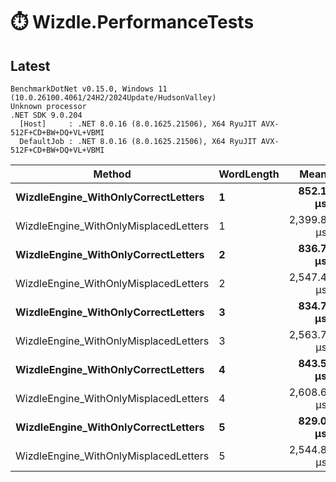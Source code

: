# ⏱️ Wizdle.PerformanceTests

## Latest
```
BenchmarkDotNet v0.15.0, Windows 11 (10.0.26100.4061/24H2/2024Update/HudsonValley)
Unknown processor
.NET SDK 9.0.204
  [Host]     : .NET 8.0.16 (8.0.1625.21506), X64 RyuJIT AVX-512F+CD+BW+DQ+VL+VBMI
  DefaultJob : .NET 8.0.16 (8.0.1625.21506), X64 RyuJIT AVX-512F+CD+BW+DQ+VL+VBMI
```
| Method                                | WordLength | Mean       | Error    | StdDev   |
|-------------------------------------- |----------- |-----------:|---------:|---------:|
| **WizdleEngine_WithOnlyCorrectLetters**   | **1**          |   **852.1 μs** |  **8.64 μs** |  **8.08 μs** |
| WizdleEngine_WithOnlyMisplacedLetters | 1          | 2,399.8 μs | 46.25 μs | 56.80 μs |
| **WizdleEngine_WithOnlyCorrectLetters**   | **2**          |   **836.7 μs** | **15.57 μs** | **14.56 μs** |
| WizdleEngine_WithOnlyMisplacedLetters | 2          | 2,547.4 μs | 49.98 μs | 63.21 μs |
| **WizdleEngine_WithOnlyCorrectLetters**   | **3**          |   **834.7 μs** | **15.62 μs** | **14.61 μs** |
| WizdleEngine_WithOnlyMisplacedLetters | 3          | 2,563.7 μs | 50.58 μs | 80.22 μs |
| **WizdleEngine_WithOnlyCorrectLetters**   | **4**          |   **843.5 μs** | **12.74 μs** | **11.91 μs** |
| WizdleEngine_WithOnlyMisplacedLetters | 4          | 2,608.6 μs | 51.00 μs | 68.09 μs |
| **WizdleEngine_WithOnlyCorrectLetters**   | **5**          |   **829.0 μs** |  **8.32 μs** |  **7.37 μs** |
| WizdleEngine_WithOnlyMisplacedLetters | 5          | 2,544.8 μs | 49.56 μs | 60.87 μs |
